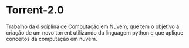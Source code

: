 # Torrent-2.0
Trabalho da discíplina de Computação em Nuvem, que tem o objetivo a criação de um novo torrent utilizando da linguagem python e que aplique conceitos da computação em nuvem.
